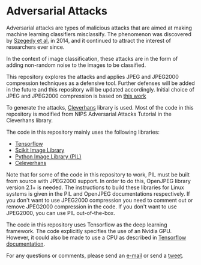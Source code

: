 # Adversarial Attacks

Adversarial attacks are types of malicious attacks that are aimed at making machine learning classifiers misclassify. The phenomenon was discovered by [Szegedy et al.](https://arxiv.org/abs/1312.6199) in 2014, and it continued to attract the interest of researchers ever since. 

In the context of image classification, these attacks are in the form of adding non-random noise to the images to be classified.

This repository explores the attacks and applies JPEG and JPEG2000 compression techniques as a defensive tool. Further defenses will be added in the future and this repository will be updated accordingly. Initial choice of JPEG and JPEG2000 compression is based on [this work](https://arxiv.org/abs/1608.00853)

To generate the attacks, [Cleverhans](https://github.com/tensorflow/cleverhans) library is used.
Most of the code in this repository is modified from NIPS Adversarial Attacks Tutorial in the Cleverhans library.

The code in this repository mainly uses the following libraries:

- [Tensorflow](https://github.com/tensorflow)
- [Scikit Image Library](http://scikit-image.org/)
- [Python Image Library (PIL)](https://pillow.readthedocs.io/en/4.3.x/)
- [Celeverhans](https://github.com/tensorflow/cleverhans)

Note that for some of the code in this repository to work, PIL must be built from source with JPEG2000 support. In order to do this, OpenJPEG library version 2.1+ is needed. The instructions to build these libraries for Linux systems is given in the PIL and OpenJPEG documentations respectively. If you don't want to use JPEG2000 compression you need to comment out or remove JPEG2000 compression in the code. If you don't want to use JPEG2000, you can use PIL out-of-the-box.

The code in this repository uses Tensorflow as the deep learning framework. The code explicitly specifies the use of an Nvidia GPU. However, it could also be made to use a CPU as described in [Tensorflow documentation](https://www.tensorflow.org/tutorials/using_gpu).

For any questions or comments, please send an [e-mail](aelvanaydemir@gmail.com) or send a [tweet](https://twitter.com/L1_norn).



